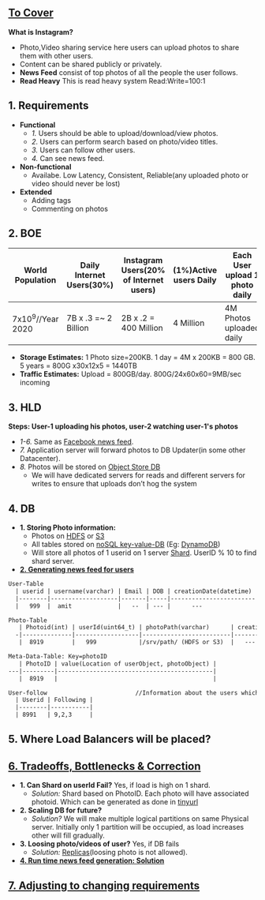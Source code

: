 ## [To Cover](/System-Design/Scalable)

**What is Instagram?** 
  - Photo,Video sharing service here users can upload photos to share them with other users.
  - Content can be shared publicly or privately.
  - **News Feed** consist of top photos of all the people the user follows.
  - **Read Heavy** This is read heavy system Read:Write=100:1

## 1. Requirements
- **Functional**
  - *1.* Users should be able to upload/download/view photos.
  - *2.* Users can perform search based on photo/video titles.
  - *3.* Users can follow other users.
  - *4.* Can see news feed.
- **Non-functional**
  - Availabe. Low Latency, Consistent, Reliable(any uploaded photo or video should never be lost)
- **Extended**
  - Adding tags
  - Commenting on photos

## 2. BOE

|World Population|Daily Internet Users(30%)|Instagram Users(20% of Internet users)|(1%)Active users Daily|Each User upload 1 photo daily|Photos/sec|
|---|---|---|---|---|---|
|7x10<sup>9</sup>//Year 2020|7B x .3 =~ 2 Billion|2B x .2 = 400 Million|4 Million|4M Photos uploaded daily|4M/24 x 60 x 60 = 4Photos/sec|

- **Storage Estimates:** 1 Photo size=200KB. 1 day = 4M x 200KB = 800 GB. 5 years = 800G x30x12x5 = 1440TB
- **Traffic Estimates:** Upload = 800GB/day. 800G/24x60x60=9MB/sec incoming

## 3. HLD

**Steps: User-1 uploading his photos, user-2 watching user-1's photos**
- *1-6.* Same as [Facebook news feed](/System-Design/Scalable/facebook/News%20Feed).
- *7.* Application server will forward photos to DB Updater(in some other Datacenter).
- *8.* Photos will be stored on [Object Store DB](/System-Design/Concepts/Databases)
  - We will have dedicated servers for reads and different servers for writes to ensure that uploads don’t hog the system

## 4. DB
- **1. Storing Photo information:** 
  - Photos on [HDFS](/Operating_Systems/Linux/FileSystem/HDFS_Hadoop_Distributed_File_System.md) or [S3](/System-Design/Concepts/Databases/Object_Storage/Amazon_S3.md)
  - All tables stored on [noSQL key-value-DB](/System-Design/Concepts/Databases) (Eg: [DynamoDB](/System-Design/Concepts/Databases/NOSQL/AWS_DynamoDB/README.md))
  - Will store all photos of 1 userid on 1 server [Shard](/System-Design/Concepts/Databases/Database_Scaling). UserID % 10 to find shard server.
- **[2. Generating news feed for users]()**

```html
User-Table
  | userid | username(varchar) | Email | DOB | creationDate(datetime) | lastlogin_time | 
  |--------|-------------------|-------|-----|------------------------|----------------|
  |   999  |  amit             |   --  | --- |      ---               |   --           |

Photo-Table
   | Photoid(int) | userId(uint64_t) | photoPath(varchar)      | creationDate(datetime) | 
  -|--------------|------------------|-------------------------|------------------------|-------
   |  8919        |   999            |/srv/path/ (HDFS or S3)  |   ---                  |

Meta-Data-Table: Key=photoID                                            //Information where photo-object,user-object are stored
   | PhotoID | value(Location of userObject, photoObject) |
---|---------|--------------------------------------------|
   |  8919   |                                            |

User-follow                         //Information about the users which this user is following
  | Userid | Following |
  |--------|-----------|
  | 8991   | 9,2,3     |
```

## 5. Where Load Balancers will be placed?

## [6. Tradeoffs, Bottlenecks & Correction](/System-Design/Concepts/Bottlenecks_of_Distributed_Systems/Bottlenecks.md)
- **1. Can Shard on userId Fail?** Yes, if load is high on 1 shard.
  - *Solution:* Shard based on PhotoID. Each photo will have associated photoid. Which can be generated as done in [tinyurl](/System-Design/Scalable/tinyurl/Design.md)
- **2. Scaling DB for future?**
  - *Solution?* We will make multiple logical partitions on same Physical server. Initially only 1 partition will be occupied, as load increases other will fill gradually.
- **3. Loosing photo/videos of user?** Yes, if DB fails
  - *Solution:* [Replicas](/System-Design/Concepts/Databases/Database_Scaling)(loosing photo is not allowed).
- **[4. Run time news feed generation: Solution](System-Design/Scalable/facebook/News%20Feed/README.md)**

## [7. Adjusting to changing requirements](/System-Design/Concepts/Changing_Requirements/README.md)
